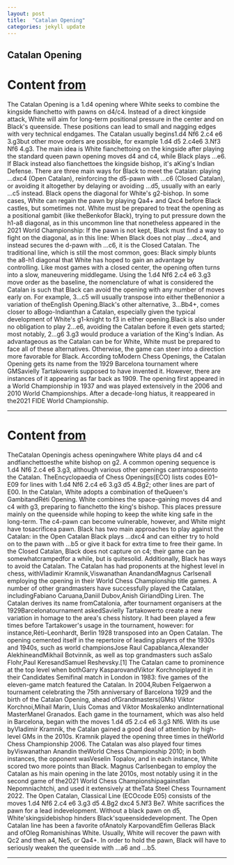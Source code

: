 ```yaml
---
layout: post
title:  "Catalan Opening"
categories: jekyll update
---
```


## Catalan Opening
# Content [from](https://www.chess.com/openings/Catalan-Opening)
The Catalan Opening is a 1.d4 opening where White seeks to combine the kingside fianchetto with pawns on d4/c4. Instead of a direct kingside attack, White will aim for long-term positional pressure in the center and on Black's queenside. These positions can lead to small and nagging edges with very technical endgames.
The Catalan usually begins1.d4 Nf6 2.c4 e6 3.g3but other move orders are possible, for example 1.d4 d5 2.c4e6 3.Nf3 Nf6 4.g3. The main idea is White fianchettoing on the kingside after playing the standard queen pawn opening moves d4 and c4, while Black plays ...e6. If Black instead also fianchettoes the kingside bishop, it's aKing's Indian Defense.
There are three main ways for Black to meet the Catalan: playing ...dxc4 (Open Catalan), reinforcing the d5-pawn with ...c6 (Closed Catalan), or avoiding it altogether by delaying or avoiding ...d5, usually with an early ...c5 instead.
Black opens the diagonal for White's g2-bishop. In some cases, White can regain the pawn by playing Qa4+ and Qxc4 before Black castles, but sometimes not. White must be prepared to treat the opening as a positional gambit (like theBenkofor Black), trying to put pressure down the h1-a8 diagonal, as in this uncommon line that nonetheless appeared in the 2021 World Championship:
If the pawn is not kept, Black must find a way to fight on the diagonal, as in this line:
When Black does not play ...dxc4, and instead secures the d-pawn with ...c6, it is the Closed Catalan. The traditional line, which is still the most common, goes:
Black simply blunts the a8-h1 diagonal that White has hoped to gain an advantage by controlling. Like most games with a closed center, the opening often turns into a slow, maneuvering middlegame.
Using the 1.d4 Nf6 2.c4 e6 3.g3 move order as the baseline, the nomenclature of what is considered the Catalan is such that Black can avoid the opening with any number of moves early on. For example, 3...c5 will usually transpose into either theBenonior a variation of theEnglish Opening.Black's other alternative, 3...Bb4+, comes closer to aBogo-Indianthan a Catalan, especially given the typical development of White's g1-knight to f3 in either opening.Black is also under no obligation to play 2...e6, avoiding the Catalan before it even gets started; most notably, 2...g6 3.g3 would produce a variation of the King's Indian.
As advantageous as the Catalan can be for White, White must be prepared to face all of these alternatives. Otherwise, the game can steer into a direction more favorable for Black.
According toModern Chess Openings, the Catalan Opening gets its name from the 1929 Barcelona tournament where GMSavielly Tartakoweris supposed to have invented it. However, there are instances of it appearing as far back as 1909. The opening first appeared in a World Championship in 1937 and was played extensively in the 2006 and 2010 World Championships. After a decade-long hiatus, it reappeared in the2021 FIDE World Championship.

---

# Content [from](https://en.wikipedia.org/wiki/Catalan_Opening)
TheCatalan Openingis achess openingwhere White plays d4 and c4 andfianchettoesthe white bishop on g2. A common opening sequence is 1.d4 Nf6 2.c4 e6 3.g3, although various other openings cantransposeinto the Catalan. TheEncyclopaedia of Chess Openings(ECO) lists codes E01–E09 for lines with 1.d4 Nf6 2.c4 e6 3.g3 d5 4.Bg2; other lines are part of E00.
In the Catalan, White adopts a combination of theQueen's GambitandRéti Opening. White combines the space-gaining moves d4 and c4 with g3, preparing to fianchetto the king's bishop. This places pressure mainly on the queenside while hoping to keep the white king safe in the long-term. The c4-pawn can become vulnerable, however, and White might have tosacrificea pawn.
Black has two main approaches to play against the Catalan: in the Open Catalan Black plays ...dxc4 and can either try to hold on to the pawn with ...b5 or give it back for extra time to free their game. In the Closed Catalan, Black does not capture on c4; their game can be somewhatcrampedfor a while, but is quitesolid. Additionally, Black has ways to avoid the Catalan.
The Catalan has had proponents at the highest level in chess, withVladimir Kramnik,Viswanathan AnandandMagnus Carlsenall employing the opening in their World Chess Championship title games. A number of other grandmasters have successfully played the Catalan, includingFabiano Caruana,Daniil Dubov,Anish GiriandDing Liren.
The Catalan derives its name fromCatalonia, after tournament organisers at the 1929Barcelonatournament askedSavielly Tartakowerto create a new variation in homage to the area's chess history. It had been played a few times before Tartakower's usage in the tournament, however: for instance,Réti–Leonhardt, Berlin 1928 transposed into an Open Catalan. The opening cemented itself in the repertoire of leading players of the 1930s and 1940s, such as world championsJose Raul Capablanca,Alexander AlekhineandMikhail Botvinnik, as well as top grandmasters such asSalo Flohr,Paul KeresandSamuel Reshevsky.[1]
The Catalan came to prominence at the top level when bothGarry KasparovandViktor Korchnoiplayed it in their Candidates Semifinal match in London in 1983: five games of the eleven-game match featured the Catalan.
In 2004,Ruben Felgaerwon a tournament celebrating the 75th anniversary of Barcelona 1929 and the birth of the Catalan Opening, ahead ofGrandmasters(GMs) Viktor Korchnoi,Mihail Marin, Lluis Comas and Viktor Moskalenko andInternational MasterManel Granados. Each game in the tournament, which was also held in Barcelona, began with the moves 1.d4 d5 2.c4 e6 3.g3 Nf6.
With its use byVladimir Kramnik, the Catalan gained a good deal of attention by high-level GMs in the 2010s.  Kramnik played the opening three times in theWorld Chess Championship 2006. The Catalan was also played four times byViswanathan Anandin theWorld Chess Championship 2010; in both instances, the opponent wasVeselin Topalov, and in each instance, White scored two more points than Black.
Magnus Carlsenbegan to employ the Catalan as his main opening in the late 2010s, most notably using it in the second game of the2021 World Chess ChampionshipagainstIan Nepomniachtchi, and used it extensively at theTata Steel Chess Tournament 2022.
The Open Catalan, Classical Line (ECOcode E05) consists of the moves 1.d4 Nf6 2.c4 e6 3.g3 d5 4.Bg2 dxc4 5.Nf3 Be7. White sacrifices the pawn for a lead indevelopment. Without a black pawn on d5, White'skingsidebishop hinders Black'squeensidedevelopment. The Open Catalan line has been a favorite ofAnatoly KarpovandEfim Gelleras Black and ofOleg Romanishinas White. Usually, White will recover the pawn with Qc2 and then a4, Ne5, or Qa4+. In order to hold the pawn, Black will have to seriously weaken the queenside with ...a6 and ...b5.

---

